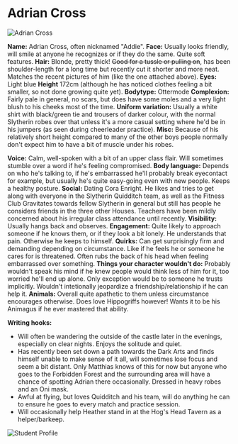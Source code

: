 # **Adrian Cross**
![Adrian Cross](https://i.imgur.com/rF1tumz.jpg)

**Name:** Adrian Cross, often nicknamed "Addie".
**Face:** Usually looks friendly, will smile at anyone he recognizes or if they do the same. Quite soft features.
**Hair:** Blonde, pretty thick! ~~Good for a tussle or pulling on~~, has been shoulder-length for a long time but recently cut it shorter and more neat. Matches the recent pictures of him (like the one attached above).
**Eyes:** Light blue
**Height** 172cm (although he has noticed clothes feeling a bit smaller, so not done growing quite yet).
**Bodytype:** Ottermode
**Complexion:** Fairly pale in general, no scars, but does have some moles and a very light blush to his cheeks most of the time.
**Uniform variation:** Usually a white shirt with black/green tie and trousers of darker colour, with the normal Slytherin robes over that unless it's a more casual setting where he'd be in his jumpers (as seen during cheerleader practice).
**Misc:** Because of his relatively short height compared to many of the other boys people normally don't expect him to have a bit of muscle under his robes.

**Voice:** Calm, well-spoken with a bit of an upper class flair. Will sometimes stumble over a word if he's feeling compromised.
**Body language:** Depends on who he's talking to, if he's embarrassed he'll probably break eyecontact for example, but usually he's quite easy-going even with new people. Keeps a healthy posture.
**Social:** Dating Cora Enright. He likes and tries to get along with everyone in the Slytherin Quidditch team, as well as the Fitness Club  Gravitates towards fellow Slytherin in general but still has people he considers friends in the three other Houses. Teachers have been mildly concerned about his irregular class attendance until recently. 
**Visibility:** Usually hangs back and observes.
**Engagement:** Quite likely to approach someone if he knows them, or if they look a bit lonely. He understands that pain. Otherwise he keeps to himself.
**Quirks:** Can get surprisingly firm and demanding depending on circumstance. Like if he feels he or someone he cares for is threatened. Often rubs the back of his head when feeling embarrassed over something. 
**Things your character wouldn't do:** Probably wouldn't speak his mind if he knew people would think less of him for it, too worried he'll end up alone. Only exception would be to someone he trusts implicitly. Wouldn't intetionally jeopardize a friendship/relationship if he can help it.
**Animals:** Overall quite apathetic to them unless circumstance encourages otherwise. Does love Hippogriffs however! Wants it to be his Animagus if he ever mastered that ability.

**Writing hooks:**
- Will often be wandering the outside of the castle later in the evenings, especially on clear nights. Enjoys the solitude and quiet. 
- Has recently been set down a path towards the Dark Arts and finds himself unable to make sense of it all, will sometimes lose focus and seem a bit distant. Only Matthias knows of this for now but anyone who goes to the Forbidden Forest and the surrounding area will have a chance of spotting Adrian there occasionally. Dressed in heavy robes and an Oni mask.
- Awful at flying, but loves Quidditch and his team, will do anything he can to ensure he goes to every match and practice session. 
- Will occasionally help Heather stand in at the Hog's Head Tavern as a helper/barkeep.

![Student Profile](https://i.imgur.com/Ivovw7d.jpg)